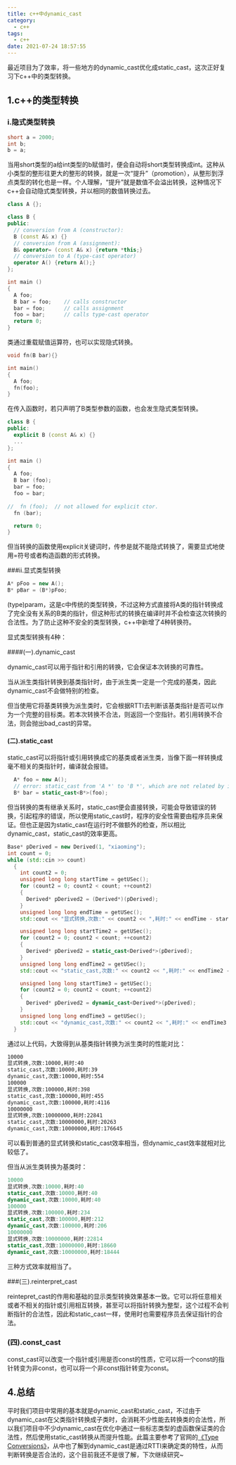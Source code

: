 ```yaml
---
title: c++中dynamic_cast
category:
  - c++
tags:
  - c++
date: 2021-07-24 18:57:55
---
```


最近项目为了效率，将一些地方的dynamic_cast优化成static_cast，这次正好复习下c++中的类型转换。
<!-- more -->

## 1.c++的类型转换

### i.隐式类型转换

``` c++
short a = 2000;
int b;
b = a;
```

当用short类型的a给int类型的b赋值时，便会自动将short类型转换成int。这种从小类型的整形往更大的整形的转换，就是一次“提升”（promotion），从整形到浮点类型的转化也是一样。个人理解，“提升”就是数值不会溢出转换，这种情况下c++会自动隐式类型转换，并以相同的数值转换过去。

```c++
class A {};

class B {
public:
  // conversion from A (constructor):
  B (const A& x) {}
  // conversion from A (assignment):
  B& operator= (const A& x) {return *this;}
  // conversion to A (type-cast operator)
  operator A() {return A();}
};

int main ()
{
  A foo;
  B bar = foo;    // calls constructor
  bar = foo;      // calls assignment
  foo = bar;      // calls type-cast operator
  return 0;
}
```

类通过重载赋值运算符，也可以实现隐式转换。

```c++
void fn(B bar){}

int main()
{
  A foo;
  fn(foo);
}
```

在传入函数时，若只声明了B类型参数的函数，也会发生隐式类型转换。

```c++
class B {
public:
  explicit B (const A& x) {}
  ...
};

int main ()
{
  A foo;
  B bar (foo);
  bar = foo;
  foo = bar;
  
//  fn (foo);  // not allowed for explicit ctor.
  fn (bar);  

  return 0;
}
```

但当转换的函数使用explicit关键词时，传参是就不能隐式转换了，需要显式地使用=符号或者构造函数的形式转换。

###ii.显式类型转换

```c++
A* pFoo = new A();
B* pBar = (B*)pFoo;
```

(type)param，这是c中传统的类型转换，不过这种方式直接将A类的指针转换成了完全没有关系的B类的指针，但这种形式的转换在编译时并不会检查这次转换的合法性。为了防止这种不安全的类型转换，c++中新增了4种转换符。

显式类型转换有4种：

####(一).dynamic_cast

dynamic_cast可以用于指针和引用的转换，它会保证本次转换的可靠性。

当从派生类指针转换到基类指针时，由于派生类一定是一个完成的基类，因此dynamic_cast不会做特别的检查。

但当使用它将基类转换为派生类时，它会根据RTTI去判断该基类指针是否可以作为一个完整的目标类。若本次转换不合法，则返回一个空指针。若引用转换不合法，则会抛出bad_cast的异常。

#### (二).static_cast

static_cast可以将指针或引用转换成它的基类或者派生类，当像下面一样转换成毫不相关的类指针时，编译就会报错。

``` c++
  A* foo = new A();
  // error: static_cast from 'A *' to 'B *', which are not related by inheritance, is not allowed
  B* bar = static_cast<B*>(foo);
```

但当转换的类有继承关系时，static_cast便会直接转换，可能会导致错误的转换，引起程序的错误，所以使用static_cast时，程序的安全性需要由程序员来保证。但也正是因为static_cast在运行时不做额外的检查，所以相比dynamic_cast，static_cast的效率更高。

``` c++
Base* pDerived = new Derived(1, "xiaoming");
int count = 0;
while (std::cin >> count)
  {
    int count2 = 0;
    unsigned long long startTime = getUSec();
    for (count2 = 0; count2 < count; ++count2)
    {
      Derived* pDerived2 = (Derived*)(pDerived);
    }
    unsigned long long endTime = getUSec();
    std::cout << "显式转换,次数:" << count2 << ",耗时:" << endTime - startTime << std::endl;

    unsigned long long startTime2 = getUSec();
    for (count2 = 0; count2 < count; ++count2)
    {
      Derived* pDerived2 = static_cast<Derived*>(pDerived);
    }
    unsigned long long endTime2 = getUSec();
    std::cout << "static_cast,次数:" << count2 << ",耗时:" << endTime2 - startTime2 << std::endl;

    unsigned long long startTime3 = getUSec();
    for (count2 = 0; count2 < count; ++count2)
    {
      Derived* pDerived2 = dynamic_cast<Derived*>(pDerived);
    }
    unsigned long long endTime3 = getUSec();
    std::cout << "dynamic_cast,次数:" << count2 << ",耗时:" << endTime3 - startTime3 << std::endl;
  }
```

通过以上代码，大致得到从基类指针转换为派生类时的性能对比：

``` bash
10000
显式转换,次数:10000,耗时:40
static_cast,次数:10000,耗时:39
dynamic_cast,次数:10000,耗时:554
100000
显式转换,次数:100000,耗时:398
static_cast,次数:100000,耗时:455
dynamic_cast,次数:100000,耗时:4116
10000000
显式转换,次数:10000000,耗时:22841
static_cast,次数:10000000,耗时:20263
dynamic_cast,次数:10000000,耗时:176645
```

可以看到普通的显式转换和static_cast效率相当，但dynamic_cast效率就相对比较低了。

但当从派生类转换为基类时：

```c++
10000
显式转换,次数:10000,耗时:40
static_cast,次数:10000,耗时:40
dynamic_cast,次数:10000,耗时:40
100000
显式转换,次数:100000,耗时:234
static_cast,次数:100000,耗时:212
dynamic_cast,次数:100000,耗时:206
10000000
显式转换,次数:10000000,耗时:22814
static_cast,次数:10000000,耗时:18660
dynamic_cast,次数:10000000,耗时:18444
```

三种方式效率就相当了。

###(三).reinterpret_cast

reintepret_cast的作用和基础的显示类型转换效果基本一致。它可以将任意相关或者不相关的指针或引用相互转换，甚至可以将指针转换为整型，这个过程不会判断指针的合法性，因此和static_cast一样，使用时也需要程序员去保证指针的合法。

### (四).const_cast

const_cast可以改变一个指针或引用是否const的性质，它可以将一个const的指针转变为非const，也可以将一个非const指针转变为const。

## 4.总结

平时我们项目中常用的基本就是dynamic_cast和static_cast，不过由于dynamic_cast在父类指针转换成子类时，会消耗不少性能去转换类的合法性，所以我们项目中不少dynamic_cast在优化中通过一些标志类型的虚函数保证类的合法性，然后使用static_cast转换从而提升性能。此篇主要参考了官网的[《Type Conversions》](http://www.cplusplus.com/doc/tutorial/typecasting/)，从中也了解到dynamic_cast是通过RTTI来确定类的特性，从而判断转换是否合法的，这个目前我还不是很了解，下次继续研究~

